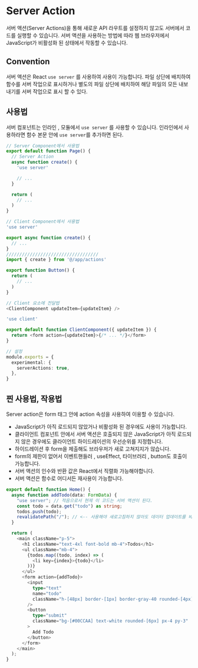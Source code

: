 # Server Action

서버 액션(Server Actions)을 통해 새로운 API 라우트를 설정하지 않고도 서버에서 코드를 실행할 수 있습니다. 서버 액션을 사용하는 방법에 따라 웹 브라우저에서 JavaScript가 비활성화 된 상태에서 작동할 수 있습니다.

## Convention

서버 액션은 React `use server` 를 사용하여 사용이 가능합니다.
파일 상단에 배치하여 함수를 서버 작업으로 표시하거나 별도의 파일 상단에 배치하여 해당 파일의 모든 내보내기를 서버 작업으로 표시 할 수 있다.

## 사용법

서버 컴포넌트는 인라인 , 모듈에서 `use server` 를 사용할 수 있습니다. 인라인에서 사용하라면 함수 본문 안에 `use server`를 추가하면 된다.

```ts
// Server Component에서 사용법
export default function Page() {
  // Server Action
  async function create() {
    'use server'

    // ...
  }

  return (
    // ...
  )
}

// Client Component에서 사용법
'use server'

export async function create() {
  // ...
}
///////////////////////////////////
import { create } from '@/app/actions'

export function Button() {
  return (
    // ...
  )
}

// Client 요소에 전달법
<ClientComponent updateItem={updateItem} />

'use client'

export default function ClientComponent({ updateItem }) {
  return <form action={updateItem}>{/* ... */}</form>
}

// 설정
module.exports = {
  experimental: {
    serverActions: true,
  },
}
```

## 찐 사용법, 작용법

Server action은 form 태그 안에 action 속성을 사용하여 이용할 수 있습니다.

- JavaScript가 아직 로드되지 않았거나 비활성화 된 경우에도 사용이 가능합니다.
- 클라이언트 컴포넌트 안에서 서버 액션은 호출되지 않은 JavaScript가 아직 로드되지 않은 경우에도 클라이언트 하이드레이션의 우선순위를 지정합니다.
- 하이드레이션 후 form을 제출해도 브라우저가 새로 고쳐지지가 않습니다.
- form의 제한이 없어서 이벤트핸들러 , useEffect, 타이브러리 , button도 호출이 가능합니다.
- 서버 액션의 인수와 반환 값은 React에서 직렬화 가능해야합니다.
- 서버 액션은 함수로 어디서든 재사용이 가능합니다.

```ts
export default function Home() {
  async function addTodo(data: FormData) {
    "use server"; // 적음으로서 현제 이 코드는 서버 액션이 된다.
    const todo = data.get("todo") as string;
    todos.push(todo);
    revalidatePath("/"); // <-- 사용해야 새로고침하지 않아도 데이터 업데이트를 바로 확인이 가능하다.
  }

  return (
    <main className="p-5">
      <h1 className="text-4xl font-bold mb-4">Todos</h1>
      <ul className="mb-4">
        {todos.map((todo, index) => (
          <li key={index}>{todo}</li>
        ))}
      </ul>
      <form action={addTodo}>
        <input
          type="text"
          name="todo"
          className="h-[48px] border-[1px] border-gray-40 rounded-[4px] px-[16px] outline-none placeholder:text-gray-60 placeholder:text-[14px]"
        />
        <button
          type="submit"
          className="bg-[#00CCAA] text-white rounded-[6px] px-4 py-3"
        >
          Add Todo
        </button>
      </form>
    </main>
  );
}
```
